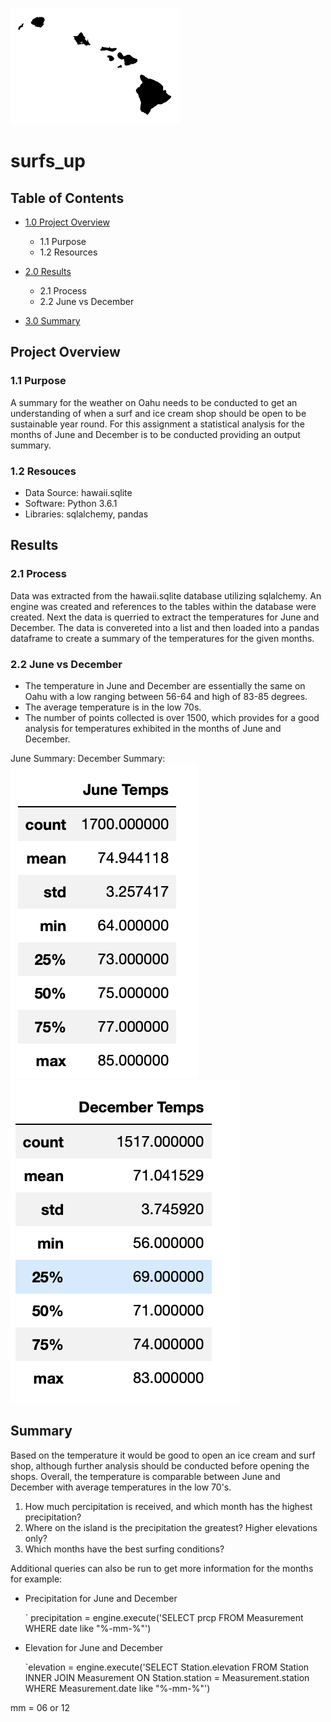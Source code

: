 ![alt text](Resources/hawaii_outline.png)

# surfs_up

## Table of Contents
- [1.0 Project Overview](#Project-Overview)
  * 1.1 Purpose
  * 1.2 Resources
  
- [2.0 Results](#Results)
  * 2.1 Process
  * 2.2 June vs December

- [3.0 Summary](#Summary)

<a name="Project-Overview"></a>
## Project Overview
### 1.1 Purpose
A summary for the weather on Oahu needs to be conducted to get an understanding of when a surf and ice cream shop should be open to be sustainable year round. For this assignment a statistical analysis for the months of June and December is to be conducted providing an output summary. 

### 1.2 Resouces
- Data Source: hawaii.sqlite
- Software: Python 3.6.1
- Libraries: sqlalchemy, pandas

<a name="Results"></a>
## Results

### 2.1 Process

Data was extracted from the hawaii.sqlite database utilizing sqlalchemy. An engine was created and references to the tables within the database were created. Next the data is querried to extract the temperatures for June and December.  The data is convereted into a list and then loaded into a pandas dataframe to create a summary of the temperatures for the given months.  


### 2.2 June vs December

* The temperature in June and December are essentially the same on Oahu with a low ranging between 56-64 and high of 83-85 degrees. 
* The average temperature is in the low 70s. 
* The number of points collected is over 1500, which provides for a good analysis for temperatures exhibited in the months of June and December. 

June Summary:                                      December Summary: 
![alt text](Resources/june_temp_summary.png)       ![alt text](Resources/dec_temp_summary.png)
 
 
<a name="Summary"></a>
## Summary

Based on the temperature it would be good to open an ice cream and surf shop, although further analysis should be conducted before opening the shops. Overall, the temperature is comparable between June and December with average temperatures in the low 70's.

1. How much percipitation is received, and which month has the highest precipitation?
2. Where on the island is the precipitation the greatest? Higher elevations only?
3. Which months have the best surfing conditions?

Additional queries can also be run to get more information for the months for example: 
* Precipitation for June and December 

  ` precipitation = engine.execute('SELECT prcp FROM Measurement WHERE date like "%-mm-%"')
  
* Elevation for June and December

  `elevation = engine.execute('SELECT Station.elevation FROM Station INNER JOIN Measurement ON Station.station = Measurement.station WHERE Measurement.date like "%-mm-%"')

 mm = 06 or 12
